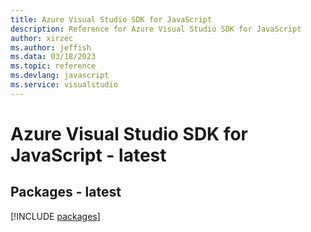 ```yaml
---
title: Azure Visual Studio SDK for JavaScript
description: Reference for Azure Visual Studio SDK for JavaScript
author: xirzec
ms.author: jeffish
ms.data: 03/18/2023
ms.topic: reference
ms.devlang: javascript
ms.service: visualstudio
---
```

# Azure Visual Studio SDK for JavaScript - latest
## Packages - latest
[!INCLUDE [packages](visual-studio-index.md)]